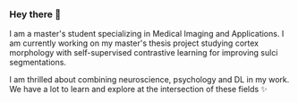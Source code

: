 ### Hey there 👋
I am a master's student specializing in Medical Imaging and Applications. I am currently working on my master's thesis project studying cortex morphology with self-supervised contrastive learning for improving sulci segmentations.

I am thrilled about combining neuroscience, psychology and DL in my work. We have a lot to learn and explore at the intersection of these fields ✨
<!--
**Vivikar/Vivikar** is a ✨ _special_ ✨ repository because its `README.md` (this file) appears on your GitHub profile.

Here are some ideas to get you started:

- 🔭 I’m currently working on ...
- 🌱 I’m currently learning ...
- 👯 I’m looking to collaborate on ...
- 🤔 I’m looking for help with ...
- 💬 Ask me about ...
- 📫 How to reach me: ...
- 😄 Pronouns: ...
- ⚡ Fun fact: ...
-->
